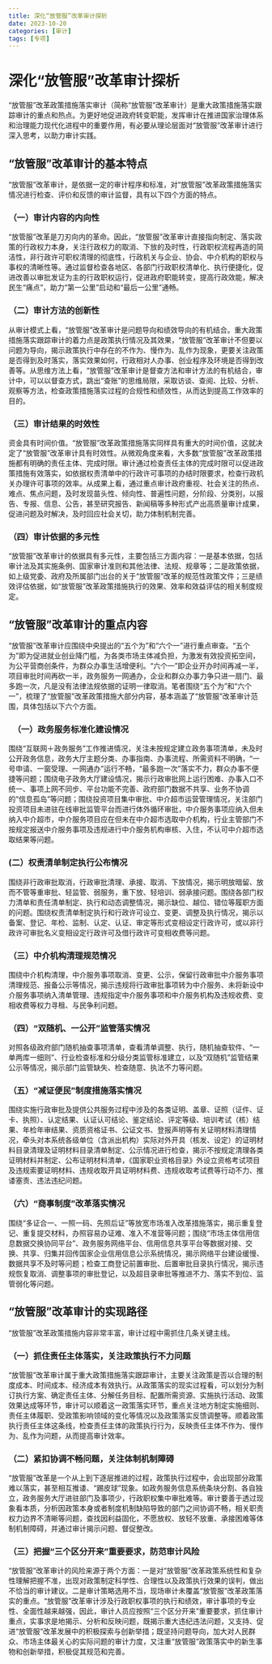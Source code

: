 ```yaml
---
title: 深化“放管服”改革审计探析
date: 2023-10-20
categories: [审计]
tags: [专项]
---
```

# **深化“放管服”改革审计探析**

“放管服”改革政策措施落实审计（简称“放管服”改革审计）是重大政策措施落实跟踪审计的重点和热点。为更好地促进政府转变职能，发挥审计在推进国家治理体系和治理能力现代化进程中的重要作用，有必要从理论层面对“放管服”改革审计进行深入思考，以助力审计实践。
## **“放管服”改革审计的基本特点**
“放管服”改革审计，是依据一定的审计程序和标准，对“放管服”改革政策措施落实情况进行检查、评价和反馈的审计监督，具有以下四个方面的特点。
### **（一）审计内容的内向性**
“放管服”改革是刀刃向内的革命。因此，“放管服”改革审计直接指向制定、落实政策的行政权力本身，关注行政权力的取消、下放的及时性，行政职权流程再造的简洁性，非行政许可职权清理的彻底性，行政机关与企业、协会、中介机构的职权与事权的清晰性等。通过监督检查各地区、各部门行政职权清单化、执行便捷化，促进改善以审批发证为主的行政职权运行，促进政府职能转变，提高行政效能，解决民生“痛点”，助力“第一公里”启动和“最后一公里”通畅。
### **（二）审计方法的创新性**
从审计模式上看，“放管服”改革审计是问题导向和绩效导向的有机结合。重大政策措施落实跟踪审计的着力点是政策执行情况及其效果，“放管服”改革审计不但要以问题为导向，揭示政策执行中存在的不作为、慢作为、乱作为现象，更要关注政策是否得到及时落实，落实效果如何，行政相对人办事、创业程序及环境是否得到改善等。从思维方法上看，“放管服”改革审计是督查方法和审计方法的有机结合，审计中，可以以督查方式，跳出“查账”的思维局限，采取访谈、查阅、比较、分析、观察等方法，检查政策措施落实过程的合规性和绩效性，从而达到提高工作效率的目的。
### **（三）审计结果的时效性**
资金具有时间价值。“放管服”改革政策措施落实同样具有重大的时间价值，这就决定了“放管服”改革审计具有时效性。从微观角度来看，大多数“放管服”改革政策措施都有明确的责任主体、完成时限。审计通过检查责任主体的完成时限可以促进政策措施有效落实，如依据权责清单中的行政许可事项的办结时限要求，检查行政机关办理许可事项的效率。从成果上看，通过重点审计政府重视、社会关注的热点、难点、焦点问题，及时发现苗头性、倾向性、普遍性问题，分阶段、分类别，以报告、专报、信息、公告，甚至研究报告、新闻稿等多种形式产出高质量审计成果，促进问题及时解决，及时回应社会关切，助力体制机制完善。
### **（四）审计依据的多元性**
“放管服”改革审计的依据具有多元性，主要包括三方面内容：一是基本依据，包括审计法及其实施条例、国家审计准则和其他法律、法规、规章等；二是政策依据，如上级党委、政府及所属部门出台的关于“放管服”改革的规范性政策文件；三是绩效评估依据，如“放管服”改革政策措施执行的效果、效率和效益评估的相关制度规定。
## **“放管服”改革审计的重点内容**
“放管服”改革审计应围绕中央提出的“五个为”和“六个一”进行重点审查。“五个为”即为促进就业创业降门槛，为各类市场主体减负担，为激发有效投资拓空间，为公平营商创条件，为群众办事生活增便利。“六个一”即企业开办时间再减一半，项目审批时间再砍一半，政务服务一网通办，企业和群众办事力争只进一扇门、最多跑一次，凡是没有法律法规依据的证明一律取消。笔者围绕“五个为”和“六个一”，梳理了“放管服”改革政策措施大部分内容，基本涵盖了“放管服”改革审计范围，具体包括以下六个方面。

### ` `**（一）政务服务标准化建设情况**
围绕“互联网＋政务服务”工作推进情况，关注未按规定建立政务事项清单，未及时公开政务信息，政务大厅主题分类、办事指南、办事流程、所需资料不明确，“一号申请、一窗受理、一网通办”运行不畅，“最多跑一次”落实不力，群众办事不便捷等问题；围绕电子政务大厅建设情况，揭示行政审批网上运行困难、办事入口不统一、事项上网不同步、平台功能不完善、政府部门数据不共享、业务不协调的“信息孤岛”等问题；围绕投资项目集中审批、中介超市运营管理情况，关注部门投资项目未进驻在线审批监管平台而进行体外循环审批，中介服务事项应纳入但未纳入中介超市，中介服务项目应在但未在中介超市选取中介机构，行业主管部门不按规定报送中介服务事项及违规进行中介服务机构审核、入住，不认可中介超市选取结果等问题。


### **(二）权责清单制定执行公布情况**

围绕非行政审批取消，行政审批清理、承接、取消、下放情况，揭示明放暗留、放而不管等重审批、轻监管、弱服务，重下放、轻培训、弱承接问题。围绕各部门权力清单和责任清单制定、执行和动态调整情况，揭示缺位、越位、错位等履职方面的问题。围绕权责清单制定执行和行政许可设立、变更、调整及执行情况，揭示以备案、登记、年检、监制、认定、认证、审定等形式变相设定行政许可，或以非行政许可审批名义变相设定行政许可及借行政许可变相收费等问题。
### **（三）中介机构清理规范情况**
围绕中介机构清理，中介服务事项取消、变更、公示，保留行政审批中介服务事项清理规范、报备公示等情况，揭示违规将行政审批事项转为中介服务、未将新设中介服务事项纳入清单管理、违规指定中介服务事项和中介服务机构及违规收费、变相收费等权力寻租、与民争利问题。
### **（四）“双随机、一公开”监管落实情况**
对照各级政府部门随机抽查事项清单，查看清单调整、执行，随机抽查软件、“一单两库一细则”、行业检查标准和分级分类监管标准建立，以及“双随机”监管结果公示等情况，揭示部门监管缺失、检查随意、执法不力等问题。
### **（五）“减证便民”制度措施落实情况**
围绕实施行政审批及提供公共服务过程中涉及的各类证明、盖章、证照（证件、证卡、执照）、认定结果、认证认可结论、鉴定结论、评定等级、培训考试（核）结果、年检年审结果、资质资格证书、公证文书、登报声明等有关证明材料清理情况，牵头对本系统各级单位（含派出机构）实际对外开具（核发、设定）的证明材料目录清理及证明材料目录清单制定、公示情况进行检查，揭示不按规定清理各类证明材料并制定、公布证明材料清单，《国家职业资格目录》外设立资格考试项目及违规索要证明材料、违规收取开具证明材料费、违规收取考试费等行动不力、推诿塞责、违法违纪问题。
### **（六）“商事制度”改革落实情况**
围绕“多证合一、一照一码、先照后证”等放宽市场准入改革措施落实，揭示重复登记、重复提交材料，办照容易办证难、准入不准营等问题；围绕“市场主体信用信息数据交换协同平台”、政务服务网络平台、信用信息共享平台等数据对接、交换、共享、归集并回传国家企业信用信息公示系统情况，揭示网络平台建设缓慢、数据共享不及时等问题；检查工商登记前置审批、后置审批目录执行情况，揭示违规恢复取消、调整事项的审批登记，以及超目录审批等推进不力、落实不到位、监管弱化等问题。
## **“放管服”改革审计的实现路径**
“放管服”改革政策措施内容非常丰富，审计过程中需抓住几条关键主线。
### **（一）抓住责任主体落实，关注政策执行不力问题**

“放管服”改革审计属于重大政策措施落实跟踪审计，主要关注政策是否以合理的制度成本、时间成本、经济成本有效执行。从政策落实的现实过程看，可以划分为制订执行方案、确定责任主体、分解任务目标、配置所需资源、实施执行活动、政策效果达成等环节，审计可以顺着这一政策落实环节，重点关注地方制定实施细则、责任主体履职、受政策影响领域的变化等情况以及政策落实反馈调整等。顺着政策执行责任主体这条线，检查责任主体的政策执行行为，反映责任主体不作为、慢作为、乱作为问题，从而提高审计效率。
### **（二）紧扣协调不畅问题，关注体制机制障碍**
“放管服”改革是一个从上到下逐层推进的过程，政策执行过程中，会出现部分政策难以落实，甚至相互推诿、“踢皮球”现象。如政务服务信息系统条块分割、各自独立，政务服务大厅进驻部门及事项少，行政职权集中审批难等。审计要善于透过现象看本质，分析因政策本身或者制度机制缺陷导致的部门之间协调不畅，相关职责权力边界不清晰等问题，查找因利益固化，不愿放权、放轻不放重、承接困难等体制机制障碍，并通过审计揭示问题、督促整改。
### **（三）把握“三个区分开来”重要要求，防范审计风险**
“放管服”改革审计的风险来源于两个方面：一是对“放管服”改革政策系统性和复杂性理解把握不准，出现对政策制定科学性、合理性以及政策执行效果的误判，做出不恰当的审计建议。二是审计策略选用不当，现场审计未覆盖“放管服”改革政策落实的重点。“放管服”改革审计涉及行政职权事项的执行和绩效，审计事项的专业性、全面性越来越强，因此，审计人员应按照“三个区分开来”重要要求，抓住审计重点，实事求是地揭示、分析和反映问题，既揭示重大违纪违法问题，又支持、促进“放管服”改革发展中的积极探索与创新举措；既坚持问题导向，加大对人民群众、市场主体最关心的实际问题的审计力度，又注重“放管服”政策落实中的新生事物和创新举措，积极促其规范和完善。
